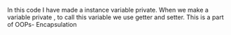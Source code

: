 In this code I have made a  instance variable private.
When we make a variable private , to call this variable we use getter and setter.
This is a part of OOPs- Encapsulation
